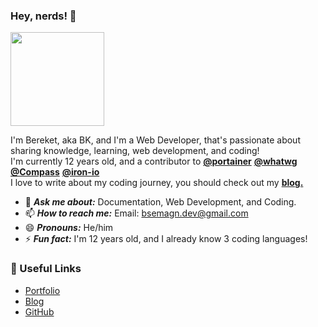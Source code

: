 ### Hey, nerds! 👋
<a href="http://bereketsemagn.tk" target="_blank"><img src="https://img.shields.io/badge/bereket-loves%20to%20code!-blue" width= "150"></a>

I'm Bereket, aka BK, and I'm a Web Developer, that's passionate about sharing knowledge, learning, web development, and coding! <br>
I'm currently 12 years old, and a contributor to [**@portainer**](https://github.com/portainer) [**@whatwg**](https://github.com/whatwg) [**@Compass**](https://github.com/Compass) [**@iron-io**](https://github.com/iron-io) <br>
I love to write about my coding journey, you should check out my [**blog.**](https://bereketsemagn.tk/blog)

- 💬 ***Ask me about:*** Documentation, Web Development, and Coding.
- 📫 ***How to reach me:*** Email: bsemagn.dev@gmail.com
- 😄 ***Pronouns:*** He/him
- ⚡ ***Fun fact:*** I'm 12 years old, and I already know 3 coding languages!

### 💙 Useful Links

- [Portfolio](https://bereketsemagn.tk/)
- [Blog](https://bereketsemagn.tk/blog)
- [GitHub](https://github.com/bereketsemagn)

